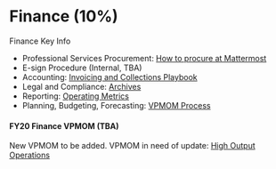 # Finance \(10%\)

Finance Key Info

* Professional Services Procurement: [How to procure at Mattermost](http://handbook.mattermost.com/people/procurement.html)
* E-sign Procedure \(Internal, TBA\)
* Accounting: [Invoicing and Collections Playbook](https://docs.google.com/document/d/1fh2NQsOJUALVyC7SEFHc_oK3Xpc74T2_RLFABiFD6Oo/edit#)
* Legal and Compliance: [Archives](http://handbook.mattermost.com/bizops/archives.html)
* Reporting: [Operating Metrics](http://handbook.mattermost.com/bizops/operating-metrics.html)
* Planning, Budgeting, Forecasting: [VPMOM Process](http://handbook.mattermost.com/leadership/VPMOM.html)

#### FY20 Finance VPMOM \(TBA\)

New VPMOM to be added. VPMOM in need of update: [High Output Operations](https://docs.google.com/document/d/1Y4pRZEjEop2D42P-Q899R8f4Pg0TJwUBltUFhq7TX_g/edit?ts=5bf740a1#heading=h.ds55krfrlcsc)

